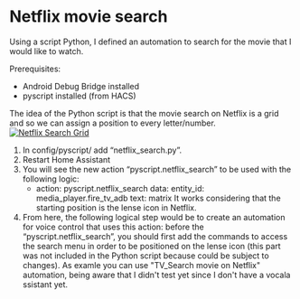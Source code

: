 # Netflix movie search

Using a script Python, I defined an automation to search for the movie that I would like to watch.

Prerequisites:
- Android Debug Bridge installed
- pyscript installed (from HACS)

The idea of the Python script is that the movie search on Netflix is a grid and so we can assign a position to every letter/number.
[![Netflix Search Grid](https://github.com/user-attachments/assets/b2c30fa5-d06e-4e09-b851-015ca1dfa9df)](https://github.com/user-attachments/assets/b2c30fa5-d06e-4e09-b851-015ca1dfa9df)

1) In config/pyscript/ add “netflix_search.py”.
2) Restart Home Assistant
3) You will see the new action “pyscript.netflix_search” to be used with the following logic:
   - action: pyscript.netflix_search
     data:
       entity_id: media_player.fire_tv_adb
       text: matrix
It works considering that the starting position is the lense icon in Netflix.
4) From here, the following logical step would be to create an automation for voice control that uses this action: before the “pyscript.netflix_search”, you should first add the commands to access the search menu in order to be positioned on the lense icon (this part was not included in the Python script because could be subject to changes).
   As examle you can use "TV_Search movie on Netflix" automation, being aware that I didn't test yet since I don't have a vocala ssistant yet.
